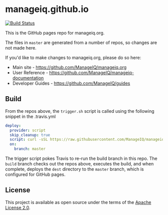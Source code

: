 # manageiq.github.io

[![Build Status](https://travis-ci.com/ManageIQ/manageiq.github.io.svg?branch=build)](https://travis-ci.com/ManageIQ/manageiq.github.io)

This is the GitHub pages repo for manageiq.org.

The files in `master` are generated from a number of repos, so changes are not made here.

If you'd like to make changes to manageiq.org, please do so here:

- Main site - https://github.com/ManageIQ/manageiq.org
- User Reference - https://github.com/ManageIQ/manageiq-documentation
- Developer Guides - https://github.com/ManageIQ/guides

## Build

From the repos above, the `trigger.sh` script is called using the following snippet in the .travis.yml

```yaml
deploy:
  provider: script
  skip_cleanup: true
  script: curl -sSL https://raw.githubusercontent.com/ManageIQ/manageiq.github.io/build/trigger.sh | bash -s
  on:
    branch: master
```

The trigger script pokes Travis to re-run the build branch in this repo.  The `build` branch checks out the repos above,
executes the build, and when complete, deploys the `dest` directory to the `master` branch, which is configured for
GitHub pages.

## License

This project is available as open source under the terms of the [Apache License 2.0](http://www.apache.org/licenses/LICENSE-2.0).
